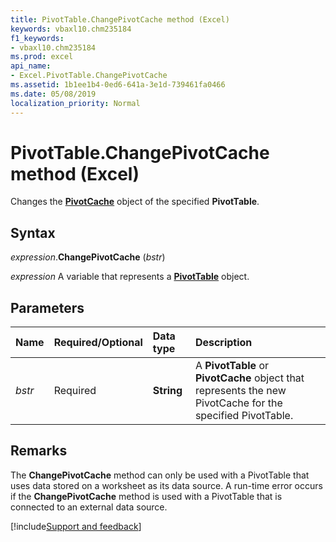 ```yaml
---
title: PivotTable.ChangePivotCache method (Excel)
keywords: vbaxl10.chm235184
f1_keywords:
- vbaxl10.chm235184
ms.prod: excel
api_name:
- Excel.PivotTable.ChangePivotCache
ms.assetid: 1b1ee1b4-0ed6-641a-3e1d-739461fa0466
ms.date: 05/08/2019
localization_priority: Normal
---
```



# PivotTable.ChangePivotCache method (Excel)

Changes the **[PivotCache](Excel.PivotCache.md)** object of the specified **PivotTable**.


## Syntax

_expression_.**ChangePivotCache** (_bstr_)

_expression_ A variable that represents a **[PivotTable](Excel.PivotTable.md)** object.


## Parameters

|Name|Required/Optional|Data type|Description|
|:-----|:-----|:-----|:-----|
| _bstr_|Required| **String**|A **PivotTable** or **PivotCache** object that represents the new PivotCache for the specified PivotTable.|

## Remarks

The **ChangePivotCache** method can only be used with a PivotTable that uses data stored on a worksheet as its data source. A run-time error occurs if the **ChangePivotCache** method is used with a PivotTable that is connected to an external data source.




[!include[Support and feedback](~/includes/feedback-boilerplate.md)]
